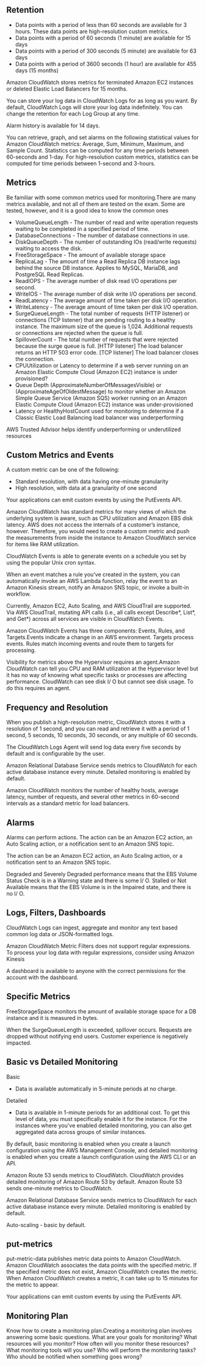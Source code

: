 ## Retention

* Data points with a period of less than 60 seconds are available for 3 hours. These data points are high-resolution custom metrics.
* Data points with a period of 60 seconds (1 minute) are available for 15 days
* Data points with a period of 300 seconds (5 minute) are available for 63 days 
* Data points with a period of 3600 seconds (1 hour) are available for 455 days (15 months)

Amazon CloudWatch stores metrics for terminated Amazon EC2 instances or deleted Elastic Load Balancers for 15 months.

You can store your log data in CloudWatch Logs for as long as you want. By default, CloudWatch Logs will store your log data indefinitely. You can change the retention for each Log Group at any time.

Alarm history is available for 14 days.

You can retrieve, graph, and set alarms on the following statistical values for Amazon CloudWatch metrics: Average, Sum, Minimum, Maximum, and Sample Count. Statistics can be computed for any time periods between 60-seconds and 1-day. For high-resolution custom metrics, statistics can be computed for time periods between 1-second and 3-hours.

## Metrics

Be familiar with some common metrics used for monitoring.There are many metrics available, and not all of them are tested on the exam. Some are tested, however, and it is a good idea to know the common ones 

* VolumeQueueLength - The number of read and write operation requests waiting to be completed in a specified period of time.
* DatabaseConnections - The number of database connections in use.
* DiskQueueDepth - The number of outstanding IOs (read/write requests) waiting to access the disk.
* FreeStorageSpace - The amount of available storage space
* ReplicaLag - The amount of time a Read Replica DB instance lags behind the source DB instance. Applies to MySQL, MariaDB, and PostgreSQL Read Replicas.
* ReadIOPS - The average number of disk read I/O operations per second.
* WriteIOS - The average number of disk write I/O operations per second.
* ReadLatency - The average amount of time taken per disk I/O operation.
* WriteLatency - The average amount of time taken per disk I/O operation.
* SurgeQueueLength - The total number of requests (HTTP listener) or connections (TCP listener) that are pending routing to a healthy instance. The maximum size of the queue is 1,024. Additional requests or connections are rejected when the queue is full. 
* SpilloverCount - 	The total number of requests that were rejected because the surge queue is full.  [HTTP listener] The load balancer returns an HTTP 503 error code.  [TCP listener] The load balancer closes the connection.
* CPUUtilization or Latency to determine if a web server running on an Amazon Elastic Compute Cloud (Amazon EC2) instance is under provisioned?
* Queue Depth (ApproximateNumberOfMessagesVisible) or (ApproximateAgeOfOldestMessage) to monitor whether an Amazon Simple Queue Service (Amazon SQS) worker running on an Amazon Elastic Compute Cloud (Amazon EC2) instance was under-provisioned
* Latency or HealthyHostCount used for monitoring to determine if a Classic Elastic Load Balancing load balancer was underperforming

AWS Trusted Advisor helps identify underperforming or underutilized resources


## Custom Metrics and Events

A custom metric can be one of the following:
* Standard resolution, with data having one-minute granularity
* High resolution, with data at a granularity of one second

Your applications can emit custom events by using the PutEvents API.

Amazon CloudWatch has standard metrics for many views of which the underlying system is aware, such as CPU utilization and Amazon EBS disk latency. AWS does not access the internals of a customer’s instance, however. Therefore, you would need to create a custom metric and push the measurements from inside the instance to Amazon CloudWatch service for items like RAM utilization.

CloudWatch Events is able to generate events on a schedule you set by using the popular Unix cron syntax.

When an event matches a rule you've created in the system, you can automatically invoke an AWS Lambda function, relay the event to an Amazon Kinesis stream, notify an Amazon SNS topic, or invoke a built-in workflow.

Currently, Amazon EC2, Auto Scaling, and AWS CloudTrail are supported. Via AWS CloudTrail, mutating API calls (i.e., all calls except Describe*, List*, and Get*) across all services are visible in CloudWatch Events.

Amazon CloudWatch Events has three components: Events, Rules, and Targets.Events indicate a change in an AWS environment. Targets process events. Rules match incoming events and route them to targets for processing.

Visibility for metrics above the Hypervisor requires an agent.Amazon CloudWatch can tell you CPU and RAM utilization at the Hypervisor level but it has no way of knowing what specific tasks or processes are affecting performance. CloudWatch can see disk I/ O but cannot see disk usage. To do this requires an agent.


## Frequency and Resolution

When you publish a high-resolution metric, CloudWatch stores it with a resolution of 1 second, and you can read and retrieve it with a period of 1 second, 5 seconds, 10 seconds, 30 seconds, or any multiple of 60 seconds.

The CloudWatch Logs Agent will send log data every five seconds by default and is configurable by the user.

Amazon Relational Database Service sends metrics to CloudWatch for each active database instance every minute. Detailed monitoring is enabled by default.

Amazon CloudWatch monitors the number of healthy hosts, average latency, number of requests, and several other metrics in 60-second intervals as a standard metric for load balancers.

## Alarms

Alarms can perform actions.  The action can be an Amazon EC2 action, an Auto Scaling action, or a notification sent to an Amazon SNS topic.

The action can be an Amazon EC2 action, an Auto Scaling action, or a notification sent to an Amazon SNS topic.

Degraded and Severely Degraded performance means that the EBS Volume Status Check is in a Warning state and there is some I/ O. Stalled or Not Available means that the EBS Volume is in the Impaired state, and there is no I/ O.


## Logs, Filters, Dashboards

CloudWatch Logs can ingest, aggregate and monitor any text based common log data or JSON-formatted logs.

Amazon CloudWatch Metric Filters does not support regular expressions. To process your log data with regular expressions, consider using Amazon Kinesis

A dashboard is available to anyone with the correct permissions for the account with the dashboard.


## Specific Metrics

FreeStorageSpace monitors the amount of available storage space for a DB instance and it is measured in bytes.

When the SurgeQueueLength is exceeded, spillover occurs. Requests are dropped without notifying end users. Customer experience is negatively impacted.

## Basic vs Detailed Monitoring

Basic

* Data is available automatically in 5-minute periods at no charge.

Detailed

* Data is available in 1-minute periods for an additional cost. To get this level of data, you must specifically enable it for the instance. For the instances where you've enabled detailed monitoring, you can also get aggregated data across groups of similar instances.

By default, basic monitoring is enabled when you create a launch configuration using the AWS Management Console, and detailed monitoring is enabled when you create a launch configuration using the AWS CLI or an API.

Amazon Route 53 sends metrics to CloudWatch. CloudWatch provides detailed monitoring of Amazon Route 53 by default. Amazon Route 53 sends one-minute metrics to CloudWatch.

Amazon Relational Database Service sends metrics to CloudWatch for each active database instance every minute. Detailed monitoring is enabled by default.

Auto-scaling - basic by default.


## put-metrics

put-metric-data publishes metric data points to Amazon CloudWatch. Amazon CloudWatch associates the data points with the specified metric. If the specified metric does not exist, Amazon CloudWatch creates the metric. When Amazon CloudWatch creates a metric, it can take up to 15 minutes for the metric to appear. 

Your applications can emit custom events by using the PutEvents API.


## Monitoring Plan

Know how to create a monitoring plan.Creating a monitoring plan involves answering some basic questions. What are your goals for monitoring? What resources will you monitor? How often will you monitor these resources? What monitoring tools will you use? Who will perform the monitoring tasks? Who should be notified when something goes wrong?
